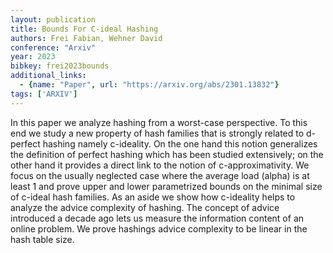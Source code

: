 ```yaml
---
layout: publication
title: Bounds For C-ideal Hashing
authors: Frei Fabian, Wehner David
conference: "Arxiv"
year: 2023
bibkey: frei2023bounds
additional_links:
  - {name: "Paper", url: "https://arxiv.org/abs/2301.13832"}
tags: ['ARXIV']
---
```

In this paper we analyze hashing from a worst-case perspective. To this end we study a new property of hash families that is strongly related to d-perfect hashing namely c-ideality. On the one hand this notion generalizes the definition of perfect hashing which has been studied extensively; on the other hand it provides a direct link to the notion of c-approximativity. We focus on the usually neglected case where the average load (alpha) is at least 1 and prove upper and lower parametrized bounds on the minimal size of c-ideal hash families. As an aside we show how c-ideality helps to analyze the advice complexity of hashing. The concept of advice introduced a decade ago lets us measure the information content of an online problem. We prove hashings advice complexity to be linear in the hash table size.

